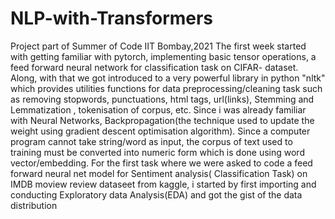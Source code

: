 # NLP-with-Transformers
Project part of Summer of Code IIT Bombay,2021
The first week started with getting familiar with pytorch, implementing basic tensor operations, a feed forward neural network for classification task on CIFAR- dataset. Along, with that we got introduced to a very powerful library in python "nltk" which provides utilities functions for data preprocessing/cleaning task such as removing stopwords, punctuations, html tags, url(links), Stemming and Lemmatization , tokenisation of corpus, etc. Since i was already familiar with Neural Networks, Backpropagation(the technique used to update the weight using gradient descent optimisation algorithm). Since a computer program cannot take string/word as input, the corpus of text used to training must be converted into numeric form which is done using word vector/embedding. For the first task where we were asked to code a feed forward neural net model for Sentiment analysis( Classification Task) on IMDB moview review dataseet from kaggle, i started by first importing and conducting Exploratory data Analysis(EDA) and got the gist of the data distribution
